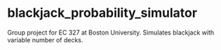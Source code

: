 # blackjack_probability_simulator
Group project for EC 327 at Boston University. Simulates blackjack with variable number of decks.
